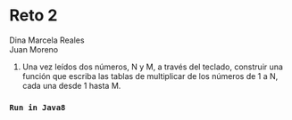 # Reto 2 
Dina Marcela Reales\
Juan Moreno


1. Una vez leídos dos números, N y M, a través del teclado, construir una función que escriba las tablas de multiplicar de los números de 1 a N, cada una desde 1 hasta M.

### `Run in Java8`

